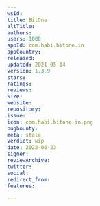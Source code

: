 ```yaml
---
wsId: 
title: BitOne
altTitle: 
authors: 
users: 1000
appId: com.habi.bitone.in
appCountry: 
released: 
updated: 2021-05-14
version: 1.3.9
stars: 
ratings: 
reviews: 
size: 
website: 
repository: 
issue: 
icon: com.habi.bitone.in.png
bugbounty: 
meta: stale
verdict: wip
date: 2022-06-23
signer: 
reviewArchive: 
twitter: 
social: 
redirect_from: 
features: 

---
```


